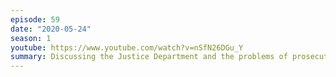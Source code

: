 ```yaml
---
episode: 59
date: "2020-05-24"
season: 1
youtube: https://www.youtube.com/watch?v=nSfN26DGu_Y
summary: Discussing the Justice Department and the problems of prosecution
---
```

